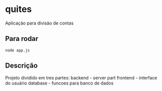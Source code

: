 # quites
Aplicação para divisão de contas

## Para rodar 
	node app.js


## Descrição
Projeto dividido em tres partes:
backend - server part
frontend - interface do usuário
database - funcoes para banco de dados

